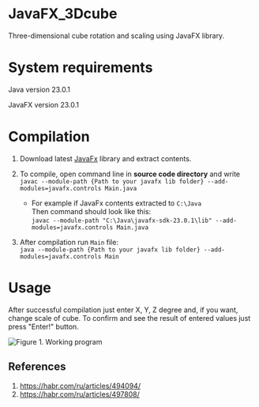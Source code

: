 # JavaFX_3Dcube
Three-dimensional cube rotation and scaling using JavaFX library.

# System requirements
Java version 23.0.1

JavaFX version 23.0.1

# Compilation

1. Download latest [JavaFx](https://gluonhq.com/products/javafx/) library and extract contents.

2. To compile, open command line in __source code directory__ and write  
   `javac --module-path {Path to your javafx lib folder} --add-modules=javafx.controls Main.java`

    - For example if JavaFx contents extracted to `С:\Java`  
      Then command should look like this:  
      `javac --module-path "C:\Java\javafx-sdk-23.0.1\lib" --add-modules=javafx.controls Main.java`

4. After compilation run `Main` file:  
   `java --module-path {Path to your javafx lib folder} --add-modules=javafx.controls Main`

# Usage

After successful compilation just enter X, Y, Z degree and, if you want, change scale of cube. To confirm and see the result of entered values just press "Enter!" button.

![Figure 1. Working program](/main/javafx_3dcube.png)




## References
1. https://habr.com/ru/articles/494094/
2. https://habr.com/ru/articles/497808/
